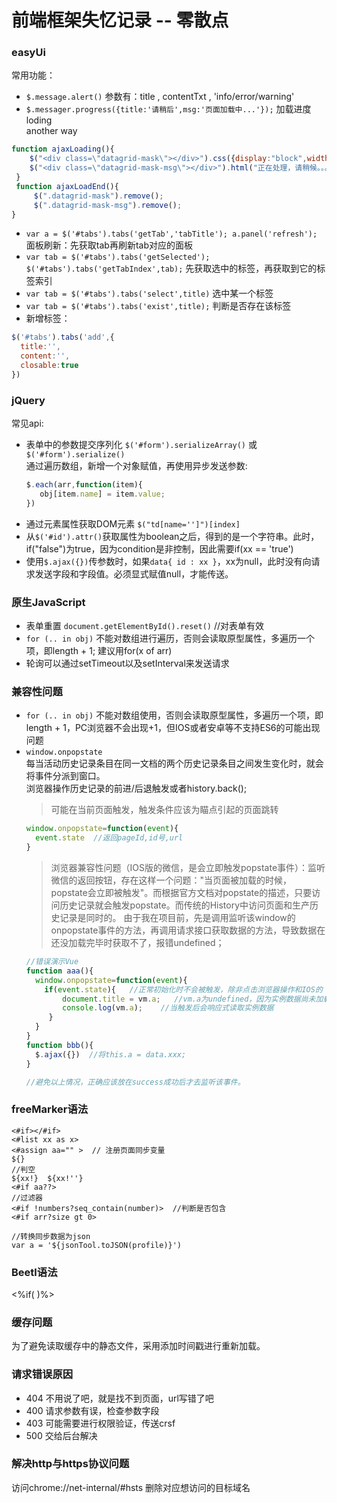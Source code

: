 # 前端框架失忆记录 -- 零散点 

### easyUi

常用功能：
* `$.message.alert()`  参数有：title , contentTxt , 'info/error/warning' 
* `$.messager.progress({title:'请稍后',msg:'页面加载中...'});`  加载进度loding  
another way
```javascript
function ajaxLoading(){   
    $("<div class=\"datagrid-mask\"></div>").css({display:"block",width:"100%",height:$(window).height()}).appendTo("body");   
    $("<div class=\"datagrid-mask-msg\"></div>").html("正在处理，请稍候。。。").appendTo("body").css({display:"block",left:($(document.body).outerWidth(true) - 190) / 2,top:($(window).height() - 45) / 2});   
 }   
 function ajaxLoadEnd(){   
     $(".datagrid-mask").remove();   
     $(".datagrid-mask-msg").remove();               
} 
```
* `var a = $('#tabs').tabs('getTab','tabTitle'); a.panel('refresh');`  面板刷新：先获取tab再刷新tab对应的面板
* `var tab = $('#tabs').tabs('getSelected');  $('#tabs').tabs('getTabIndex',tab);`  先获取选中的标签，再获取到它的标签索引
* `var tab = $('#tabs').tabs('select',title)`  选中某一个标签
* `var tab = $('#tabs').tabs('exist',title);`  判断是否存在该标签 
*  新增标签：
``` javascript
$('#tabs').tabs('add',{
  title:'',
  content:'',
  closable:true
})
```

### jQuery
常见api:
* 表单中的参数提交序列化 `$('#form').serializeArray()` 或 `$('#form').serialize()`  
通过遍历数组，新增一个对象赋值，再使用异步发送参数:
  ```javascript
  $.each(arr,function(item){
     obj[item.name] = item.value;
  })
  ```
* 通过元素属性获取DOM元素  `$("td[name='']")[index]` 
* 从`$('#id').attr()`获取属性为boolean之后，得到的是一个字符串。此时，if("false")为true，因为condition是非控制，因此需要if(xx == 'true')
* 使用`$.ajax({})`传参数时，如果`data{ id : xx }`，xx为null，此时没有向请求发送字段和字段值。必须显式赋值null，才能传送。 

### 原生JavaScript
* 表单重置 `document.getElementById().reset()` //对表单有效
* `for (.. in obj)` 不能对数组进行遍历，否则会读取原型属性，多遍历一个项，即length + 1; 建议用for(x of arr)
* 轮询可以通过setTimeout以及setInterval来发送请求

### 兼容性问题
* `for (.. in obj)` 不能对数组使用，否则会读取原型属性，多遍历一个项，即length + 1，PC浏览器不会出现+1，但IOS或者安卓等不支持ES6的可能出现问题
* `window.onpopstate`    
  每当活动历史记录条目在同一文档的两个历史记录条目之间发生变化时，就会将事件分派到窗口。  
  浏览器操作历史记录的前进/后退触发或者history.back();  
  > 可能在当前页面触发，触发条件应该为瞄点引起的页面跳转
  ```javascript
  window.onpopstate=function(event){
    event.state  //返回pageId,id号,url
  }
  ```
  > 浏览器兼容性问题（IOS版的微信，是会立即触发popstate事件）：监听微信的返回按钮，存在这样一个问题："当页面被加载的时候，popstate会立即被触发"。而根据官方文档对popstate的描述，只要访问历史记录就会触发popstate。而传统的History中访问页面和生产历史记录是同时的。
  由于我在项目前，先是调用监听该window的onpopstate事件的方法，再调用请求接口获取数据的方法，导致数据在还没加载完毕时获取不了，报错undefined；
  ```javascript
  //错误演示Vue
  function aaa(){
    window.onpopstate=function(event){
      if(event.state){   //正常初始化时不会被触发，除非点击浏览器操作和IOS的
          document.title = vm.a;   //vm.a为undefined，因为实例数据尚未加载完毕，且该方法声明比请求接口数据更早
          console.log(vm.a);    //当触发后会响应式读取实例数据
       }
    }
  }
  function bbb(){
    $.ajax({})  //将this.a = data.xxx;
  }
  
  //避免以上情况，正确应该放在success成功后才去监听该事件。
  ```

### freeMarker语法
```
<#if></#if>
<#list xx as x>
<#assign aa="" >  // 注册页面同步变量
${}
//判空
${xx!}  ${xx!''}
<#if aa??>
//过滤器
<#if !numbers?seq_contain(number)>  //判断是否包含
<#if arr?size gt 0>

//转换同步数据为json
var a = '${jsonTool.toJSON(profile)}')
```


### Beetl语法
<%if( )%>


### 缓存问题
为了避免读取缓存中的静态文件，采用添加时间戳进行重新加载。

### 请求错误原因
* 404 不用说了吧，就是找不到页面，url写错了吧
* 400 请求参数有误，检查参数字段
* 403 可能需要进行权限验证，传送crsf
* 500 交给后台解决

### 解决http与https协议问题
访问chrome://net-internal/#hsts
删除对应想访问的目标域名


